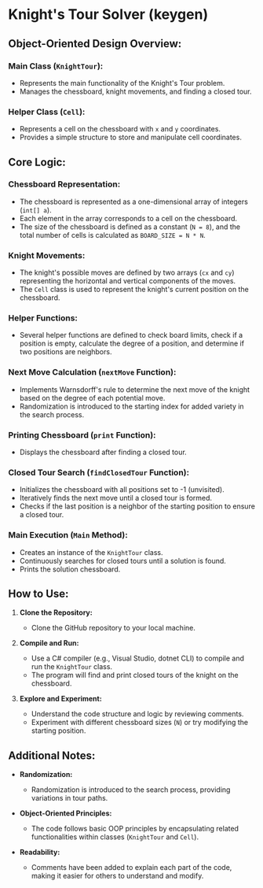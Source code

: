 # Knight's Tour Solver (keygen)

## Object-Oriented Design Overview:

### Main Class (`KnightTour`):
- Represents the main functionality of the Knight's Tour problem.
- Manages the chessboard, knight movements, and finding a closed tour.

### Helper Class (`Cell`):
- Represents a cell on the chessboard with `x` and `y` coordinates.
- Provides a simple structure to store and manipulate cell coordinates.

## Core Logic:

### Chessboard Representation:
- The chessboard is represented as a one-dimensional array of integers (`int[] a`).
- Each element in the array corresponds to a cell on the chessboard.
- The size of the chessboard is defined as a constant (`N = 8`), and the total number of cells is calculated as `BOARD_SIZE = N * N`.

### Knight Movements:
- The knight's possible moves are defined by two arrays (`cx` and `cy`) representing the horizontal and vertical components of the moves.
- The `Cell` class is used to represent the knight's current position on the chessboard.

### Helper Functions:
- Several helper functions are defined to check board limits, check if a position is empty, calculate the degree of a position, and determine if two positions are neighbors.

### Next Move Calculation (`nextMove` Function):
- Implements Warnsdorff's rule to determine the next move of the knight based on the degree of each potential move.
- Randomization is introduced to the starting index for added variety in the search process.

### Printing Chessboard (`print` Function):
- Displays the chessboard after finding a closed tour.

### Closed Tour Search (`findClosedTour` Function):
- Initializes the chessboard with all positions set to -1 (unvisited).
- Iteratively finds the next move until a closed tour is formed.
- Checks if the last position is a neighbor of the starting position to ensure a closed tour.

### Main Execution (`Main` Method):
- Creates an instance of the `KnightTour` class.
- Continuously searches for closed tours until a solution is found.
- Prints the solution chessboard.

## How to Use:

1. **Clone the Repository:**
   - Clone the GitHub repository to your local machine.

2. **Compile and Run:**
   - Use a C# compiler (e.g., Visual Studio, dotnet CLI) to compile and run the `KnightTour` class.
   - The program will find and print closed tours of the knight on the chessboard.

3. **Explore and Experiment:**
   - Understand the code structure and logic by reviewing comments.
   - Experiment with different chessboard sizes (`N`) or try modifying the starting position.

## Additional Notes:

- **Randomization:**
  - Randomization is introduced to the search process, providing variations in tour paths.

- **Object-Oriented Principles:**
  - The code follows basic OOP principles by encapsulating related functionalities within classes (`KnightTour` and `Cell`).

- **Readability:**
  - Comments have been added to explain each part of the code, making it easier for others to understand and modify.
